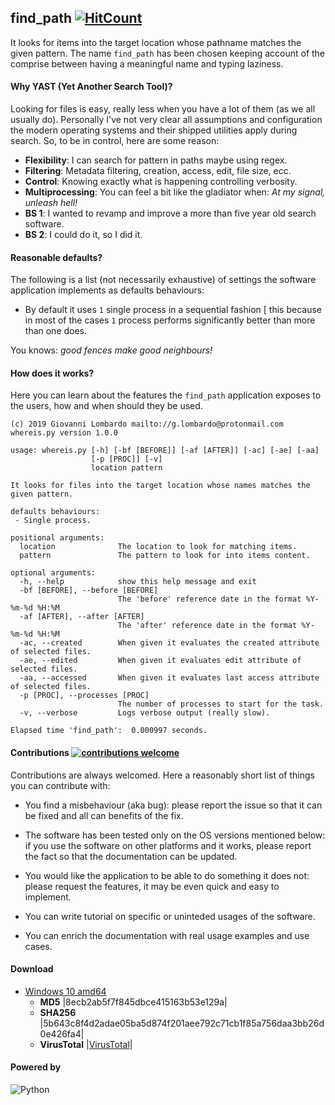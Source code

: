 ## find_path [![HitCount](http://hits.dwyl.io/GiovaLomba/wd.svg?style=plastic)](http://hits.dwyl.io/GiovaLomba/find_content)

It looks for items into the target location whose pathname matches the
given pattern. The name `find_path` has been chosen keeping account of
the comprise between having a meaningful name and typing laziness.

#### Why YAST (Yet Another Search Tool)?

Looking for files is easy, really less when you have a lot of them (as
we all usually do). Personally I've not very clear all assumptions and
configuration the modern operating systems and their shipped utilities
apply during search. So, to be in control, here are some reason:

+ **Flexibility**: I can search for pattern in paths maybe using regex.
+ **Filtering**: Metadata filtering, creation, access, edit, file size,
  ecc.
+ **Control**: Knowing exactly what is happening controlling verbosity.
+ **Multiprocessing**: You can feel a bit like the gladiator when: *At
  my signal, unleash hell!*
+ **BS 1**: I wanted to revamp and improve a more than five year old
  search software.
+ **BS 2**: I could do it, so I did it.

#### Reasonable defaults?

The following is a list (not necessarily exhaustive) of settings the 
software application implements as defaults behaviours:

- By default it uses `1` single process in a sequential fashion [ this
  because in most of the cases `1` process performs significantly better
  than more than one does.
 
 You knows: *good fences make good neighbours!*
 
#### How does it works?

Here you can learn about the features the `find_path` application
exposes to the users, how and when should they be used.

```
(c) 2019 Giovanni Lombardo mailto://g.lombardo@protonmail.com
whereis.py version 1.0.0

usage: whereis.py [-h] [-bf [BEFORE]] [-af [AFTER]] [-ac] [-ae] [-aa]
                  [-p [PROC]] [-v]
                  location pattern

It looks for files into the target location whose names matches the given pattern.

defaults behaviours:
 - Single process.

positional arguments:
  location              The location to look for matching items.
  pattern               The pattern to look for into items content.

optional arguments:
  -h, --help            show this help message and exit
  -bf [BEFORE], --before [BEFORE]
                        The 'before' reference date in the format %Y-%m-%d %H:%M
  -af [AFTER], --after [AFTER]
                        The 'after' reference date in the format %Y-%m-%d %H:%M
  -ac, --created        When given it evaluates the created attribute of selected files.
  -ae, --edited         When given it evaluates edit attribute of selected files.
  -aa, --accessed       When given it evaluates last access attribute of selected files.
  -p [PROC], --processes [PROC]
                        The number of processes to start for the task.
  -v, --verbose         Logs verbose output (really slow).
  
Elapsed time 'find_path':  0.000997 seconds.
```

#### Contributions [![contributions welcome](https://img.shields.io/badge/contributions-welcome-brightgreen.svg?style=plastic)](https://github.com/GiovaLomba/find_content/issues)

Contributions are always welcomed. Here a reasonably short list of
things you can contribute with:

+ You find a misbehaviour (aka bug): please report the issue so that it
can be fixed and all can benefits of the fix.

+ The software has been tested only on the OS versions mentioned below:
if you use the software on other platforms and it works, please report
the fact so that the documentation can be updated.

+ You would like the application to be able to do something it does not:
please request the features, it may be even quick and easy to implement.

+ You can write tutorial on specific or uninteded usages of the software.

+ You can enrich the documentation with real usage examples and use cases.

#### Download

+  [Windows 10 amd64](https://github.com/GiovaLomba/find_path/raw/master/find_path.exe)
   -  **MD5** |8ecb2ab5f7f845dbce415163b53e129a|
   -  **SHA256**
      |5b643c8f4d2adae05ba5d874f201aee792c71cb1f85a756daa3bb26d0e426fa4|
   -  **VirusTotal**
      |[VirusTotal](https://www.virustotal.com/gui/file/cd76e8c7395b7f477167c186bc86facee92ced0d05429b64c2479ac7f7a22fda/detection)|
      
#### Powered by

![Python](https://www.python.org/static/img/python-logo.png "Python")
<br/> 

<!--
![PyInstaller](https://www.pyinstaller.org/_images/pyinstaller-draft1c-header-trans.png)
-->
